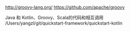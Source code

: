 http://groovy-lang.org/
https://github.com/apache/groovy


Java 和 Kotlin、Groovy、Scala的代码和相互调用
/Users/yangzl/git/quickstart-framework/quickstart-kotlin


